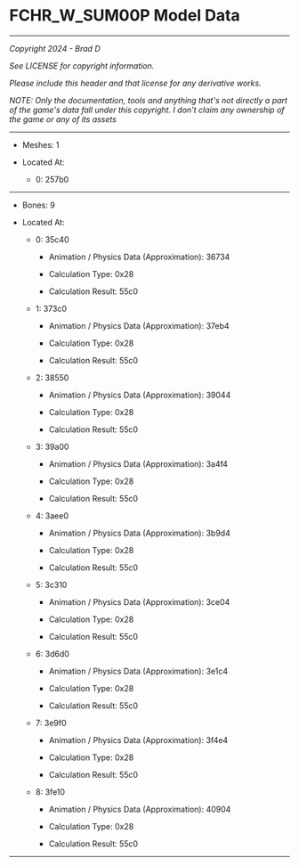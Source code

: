 # FCHR_W_SUM00P Model Data

---

*Copyright 2024 - Brad D*

*See LICENSE for copyright information.*

*Please include this header and that license for any derivative works.*

*NOTE: Only the documentation, tools and anything that's not directly a part of the game's data fall under this copyright. I don't claim any ownership of the game or any of its assets*

---

* Meshes: 1

* Located At:

  * 0: 257b0

---

* Bones: 9

* Located At:

  * 0: 35c40

    * Animation / Physics Data (Approximation): 36734

    * Calculation Type: 0x28

    * Calculation Result: 55c0

  * 1: 373c0

    * Animation / Physics Data (Approximation): 37eb4

    * Calculation Type: 0x28

    * Calculation Result: 55c0

  * 2: 38550

    * Animation / Physics Data (Approximation): 39044

    * Calculation Type: 0x28

    * Calculation Result: 55c0

  * 3: 39a00

    * Animation / Physics Data (Approximation): 3a4f4

    * Calculation Type: 0x28

    * Calculation Result: 55c0

  * 4: 3aee0

    * Animation / Physics Data (Approximation): 3b9d4

    * Calculation Type: 0x28

    * Calculation Result: 55c0

  * 5: 3c310

    * Animation / Physics Data (Approximation): 3ce04

    * Calculation Type: 0x28

    * Calculation Result: 55c0

  * 6: 3d6d0

    * Animation / Physics Data (Approximation): 3e1c4

    * Calculation Type: 0x28

    * Calculation Result: 55c0

  * 7: 3e9f0

    * Animation / Physics Data (Approximation): 3f4e4

    * Calculation Type: 0x28

    * Calculation Result: 55c0

  * 8: 3fe10

    * Animation / Physics Data (Approximation): 40904

    * Calculation Type: 0x28

    * Calculation Result: 55c0

---

